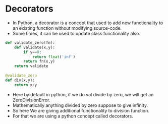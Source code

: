 # Decorators

- In Python, a decorator is a concept that used to add new functionality to an existing function without modifying source-code.
- Some times, it can be used to update class functionality also.

```python
def validate_zero(fn):
    def validate(x,y):
        if y==0:
            return float('inf')
        return fn(x,y)
    return validate
    
@validate_zero
def div(x,y):
    return x/y
```

- Here by default in python, if we do val divide by zero, we will get an ZeroDivisionError.
- Mathematically anything divided by zero suppose to give infinity.
- So here We are giving additional functionality to division function.
- For that we are using a python concept called decorators.
